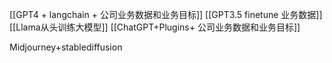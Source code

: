 
[[GPT4 + langchain + 公司业务数据和业务目标]]
[[GPT3.5 finetune 业务数据]]
[[Llama从头训练大模型]]
[[ChatGPT+Plugins+ 公司业务数据和业务目标]]

Midjourney+stablediffusion